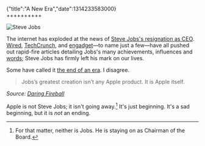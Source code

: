 {"title":"A New Era","date":1314233583000}  
++++++++++

![Steve Jobs](http://images.apple.com/pr/bios/images/jobs_hero20110329.png)

The internet has exploded at the news of [Steve Jobs's resignation as CEO](http://joshuakehn.com/2011/8/24/Steve-Jobs-Resigns.html). [Wired](http://www.wired.com/epicenter/2011/08/jobs-resigns/), [TechCrunch](http://techcrunch.com/2011/08/24/steve-jobs-the-patron-saint-of-perfectionists/), and [engadget](http://www.engadget.com/2011/08/24/steve-jobs-resigns-as-ceo-of-apple/)&mdash;to name just a few&mdash;have all pushed out rapid-fire articles detailing Jobs's many achievements, influences and [words](http://www.wired.com/epicenter/2011/08/money-quotes-steve-jobs-style/); Steve Jobs has firmly left his mark on our lives. 

Some have called it [the end of an era](http://techcrunch.com/2011/08/24/steve-jobs-the-end-of-an-era/). I disagree.

> Jobs’s greatest creation isn’t any Apple product. It is Apple itself.

<cite>Source: [Daring Fireball](http://daringfireball.net/2011/08/resigned)</cite>

Apple is not Steve Jobs; it isn't going away.[^1] It's just beginning. It's a sad beginning, but it is *not* an ending. 

[^1]: For that matter, neither is Jobs. He is staying on as Chairman of the Board.
